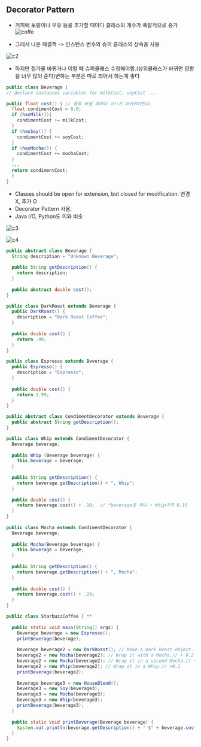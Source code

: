 ## Decorator Pattern
- 커피에 토핑이나 우유 등을 추가할 때마다 클래스의 개수가 폭발적으로 증가
![coffe](https://user-images.githubusercontent.com/50645183/95971815-a85e7c80-0e4c-11eb-805d-1db814965b18.PNG)

- 그래서 나온 해결책 -> 인스턴스 변수와 슈퍼 클래스의 상속을 사용

![c2](https://user-images.githubusercontent.com/50645183/95972454-6e41aa80-0e4d-11eb-8b29-4006b667c73a.PNG)

- 하지만 첨가물 바뀌거나 이럴 때 슈퍼클래스 수정해야함.(상위클래스가 바뀌면 영향을 너무 많이 준다)변하는 부분은 따로 띄어서 하는게 좋다 

```java
public class Beverage {
// declare instances variables for milkCost, soyCost ...

public float cost() { // 종류 바뀔 때마다 코드가 바뀌어야한다.
  float condimentCost = 0.0;
  if (hasMilk()){
    condimentCost += milkCost;
  }
  if (hasSoy()) {
    condimentCost += soyCost;
  }
  if (hasMocha()) {
    condimentCost += mochaCost;
  }
  ...
  return condimentCost;
  }
}
```

- Classes should be open for extension, but closed for modification. 변경 X, 추가 O
- Decorator Pattern 사용.
- Java I/O, Python도 이와 비슷

![c3](https://user-images.githubusercontent.com/50645183/95977027-4bb29000-0e53-11eb-8844-6f57940ae172.PNG)

![c4](https://user-images.githubusercontent.com/50645183/95977245-99c79380-0e53-11eb-9e06-09fbf9830db9.PNG)



```java
public abstract class Beverage {
  String description = "Unknown Beverage";
  
  public String getDescription() {
    return description;
  }
  
  public abstract double cost();
}
```
```java
public class DarkRoast extends Beverage {
  public DarkRoast() {
    description = "Dark Roast Coffee";
  }
  
  public double cost() {
    return .99;
  }
}

public class Espresso extends Beverage {
  public Espresso() {
    description = "Espresso";
  }
  
  public double cost() {
    return 1.99;
  }
}
```
```java
public abstract class CondimentDecorator extends Beverage {
  public abstract String getDescription();
}
```
```java
public class Whip extends CondimentDecorator {
  Beverage beverage;
  
  public Whip (Beverage beverage) {
    this.beverage = beverage;
  }
  
  public String getDescription() {
    return beverage.getDescription() + ", Whip";
  }
  
  public double cost() {
    return beverage.cost() + .10;  // *beverage중 하나 + Whip가격 0.10
  }
}
   
public class Mocha extends CondimentDecorator {
  Beverage beverage;
  
  public Mocha(Beverage beverage) {
    this.beverage = beverage;
  }
  
  public String getDescription() {
    return beverage.getDescription() + ", Mocha";
  }
  
  public double cost() {
    return beverage.cost() + .20;
  }
}
```
```java
public class StarbuzzCoffee { **
  
  public static void main(String[] args) {
    Beverage beverage = new Espresso();
    printBeverage(beverage);
    
    Beverage beverage2 = new DarkRoast(); // Make a Dark Roast object. // 0.99
    beverage2 = new Mocha(beverage2); // Wrap it with a Mocha.// + 0.2
    beverage2 = new Mocha(beverage2); // Wrap it in a second Mocha.// + 0.2
    beverage2 = new Whip(beverage2); // Wrap it in a Whip.// +0.1
    printBeverage(beverage2);
    
    Beverage beverage3 = new HouseBlend();
    beverage3 = new Soy(beverage3);
    beverage3 = new Mocha(beverage3);
    beverage3 = new Whip(beverage3);
    printBeverage(beverage3);
  }
  
  public static void printBeverage(Beverage beverage) {
    System.out.println(beverage.getDescription() + " $" + beverage.cost());
  }
}
```
